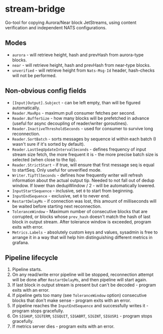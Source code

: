 # stream-bridge
Go-tool for copying Aurora/Near block JetStreams, using content verification and independent NATS configurations.

## Modes
- `aurora` - will retrieve height, hash and prevHash from aurora-type blocks.
- `near` - will retrieve height, hash and prevHash from near-type blocks.
- `unverified` - will retrieve height from `Nats-Msg-Id` header, hash-checks will not be performed.

## Non-obvious config fields
- `[Input|Output].Subject` - can be left empty, than will be figured automatically.
- `Reader.MaxRps` - maximum pull consumer fetches per second.
- `Reader.BufferSize` - how many blocks will be prefetched in advance (useful for async decoupling of reader/writer goroutines).
- `Reader.InactiveThresholdSeconds` - used for consumer to survive long reconnection.
- `Reader.SortBatch` - sorts messages by sequence id within each batch (I wasn't sure if it's sorted by default).
- `Reader.LastSeqUpdateIntervalSeconds` - defines frequency of input stream size fetch, the more frequent it is - the more precise batch size is selected (when close to the tip).
- `Reader.StrictStart` - if true, will ensure that first message seq is equal to startSeq. Only useful for unverified mode.
- `Writer.TipTtlSeconds` - defines how frequently writer will refresh information about the actual output tip. Needed to not fall out of dedup window. If lower than dedupWindow / 2 - will be automatically lowered.
- `InputStartSequence` - inclusive, set `0` to start from beginning.
- `InputEndSequence` - exclusive, set `0` to never end.
- `RestartDelayMs` - if connection was lost, this amount of milliseconds will be waited before starting next reconnection.
- `ToleranceWindow` - Maximum number of consecutive blocks that are corrupted, or blocks whose `prev_hash` doesn't match the hash of last block in output stream. After tolerance window is exceeded, program exits with error.
- `Metrics.Labels` - absolutely custom keys and values, sysadmin is free to arrange it in a way that will help him distinguishing different metrics in grafana.

## Pipeline lifecycle
1. Pipeline starts.
2. On any read/write error pipeline will be stopped, reconnection attempt will be done after `RestartDelayMs`, and then pipeline will start again.
3. If last block in output stream is present but can't be decoded - program exits with an error.
4. If pipeline gets too many (see `ToleranceWindow` option) consecutive blocks that don't make sense - program exits with an error.
5. If pipeline reaches the `InputEndSequence` and successfully writes it - program stops gracefully.
6. On `SIGHUP`, `SIGTERM`, `SIGQUIT`, `SIGABRT`, `SIGINT`, `SIGUSR1` - program stops gracefully.
7. If metrics server dies - program exits with an error.
